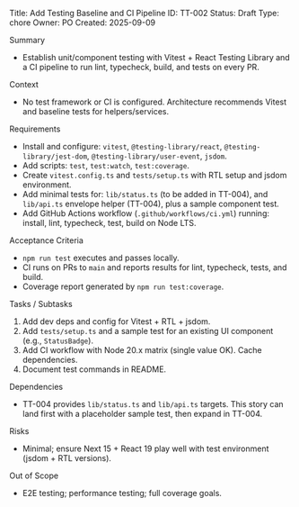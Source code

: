 Title: Add Testing Baseline and CI Pipeline
ID: TT-002
Status: Draft
Type: chore
Owner: PO
Created: 2025-09-09

Summary
- Establish unit/component testing with Vitest + React Testing Library and a CI pipeline to run lint, typecheck, build, and tests on every PR.

Context
- No test framework or CI is configured. Architecture recommends Vitest and baseline tests for helpers/services.

Requirements
- Install and configure: `vitest`, `@testing-library/react`, `@testing-library/jest-dom`, `@testing-library/user-event`, `jsdom`.
- Add scripts: `test`, `test:watch`, `test:coverage`.
- Create `vitest.config.ts` and `tests/setup.ts` with RTL setup and jsdom environment.
- Add minimal tests for: `lib/status.ts` (to be added in TT-004), and `lib/api.ts` envelope helper (TT-004), plus a sample component test.
- Add GitHub Actions workflow (`.github/workflows/ci.yml`) running: install, lint, typecheck, test, build on Node LTS.

Acceptance Criteria
- `npm run test` executes and passes locally.
- CI runs on PRs to `main` and reports results for lint, typecheck, tests, and build.
- Coverage report generated by `npm run test:coverage`.

Tasks / Subtasks
1) Add dev deps and config for Vitest + RTL + jsdom.
2) Add `tests/setup.ts` and a sample test for an existing UI component (e.g., `StatusBadge`).
3) Add CI workflow with Node 20.x matrix (single value OK). Cache dependencies.
4) Document test commands in README.

Dependencies
- TT-004 provides `lib/status.ts` and `lib/api.ts` targets. This story can land first with a placeholder sample test, then expand in TT-004.

Risks
- Minimal; ensure Next 15 + React 19 play well with test environment (jsdom + RTL versions).

Out of Scope
- E2E testing; performance testing; full coverage goals.

